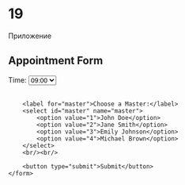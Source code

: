 # 19
Приложение



<!DOCTYPE html>
<html xmlns:th="http://www.thymeleaf.org">
<head>
    <title>Appointment Form</title>
</head>
<body>
    <h2>Appointment Form</h2>
    <form action="#" method="post">
        <label for="time">Time:</label>
        <select id="time" name="time">
            <option value="09:00">09:00</option>
            <option value="10:00">10:00</option>
            <option value="11:00">11:00</option>
            <option value="12:00">12:00</option>
            <option value="13:00">13:00</option>
            <option value="14:00">14:00</option>
            <option value="15:00">15:00</option>
        </select>
        <br/><br/>

        <label for="master">Choose a Master:</label>
        <select id="master" name="master">
            <option value="1">John Doe</option>
            <option value="2">Jane Smith</option>
            <option value="3">Emily Johnson</option>
            <option value="4">Michael Brown</option>
        </select>
        <br/><br/>

        <button type="submit">Submit</button>
    </form>
</body>
</html>
